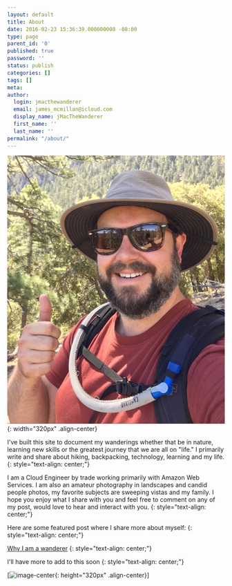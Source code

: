 ```yaml
---
layout: default
title: About
date: 2016-02-23 15:36:39.000000000 -08:00
type: page
parent_id: '0'
published: true
password: ''
status: publish
categories: []
tags: []
meta:
author:
  login: jmacthewanderer
  email: james_mcmillan@icloud.com
  display_name: jMacTheWanderer
  first_name: ''
  last_name: ''
permalink: "/about/"
---
```

![image-center](/assets/images/img_4490-e1554778837276.jpg){: width="320px" .align-center}

I've built this site to document my wanderings whether that be in nature, learning new skills or the greatest journey that we are all on "life." I primarily write and share about hiking, backpacking, technology, learning and my life.
{: style="text-align: center;"}

I am a Cloud Engineer by trade working primarily with Amazon Web Services. I am also an amateur photography in landscapes and candid people photos, my favorite subjects are sweeping vistas and my family. I hope you enjoy what I share with you and feel free to comment on any of my post, would love to hear and interact with you.
{: style="text-align: center;"}

Here are some featured post where I share more about myself:
{: style="text-align: center;"}

[Why I am a wanderer](/2019/04/08/why-i-am-a-wanderer/)
{: style="text-align: center;"}

I'll have more to add to this soon
{: style="text-align: center;"}

[![image-center](https://www.dropbox.com/s/zjpmmax9nnil8ac/_013495F7-9885-4D8B-9558-DF78B6318A78.jpeg?raw=1){: height="320px" .align-center}]


